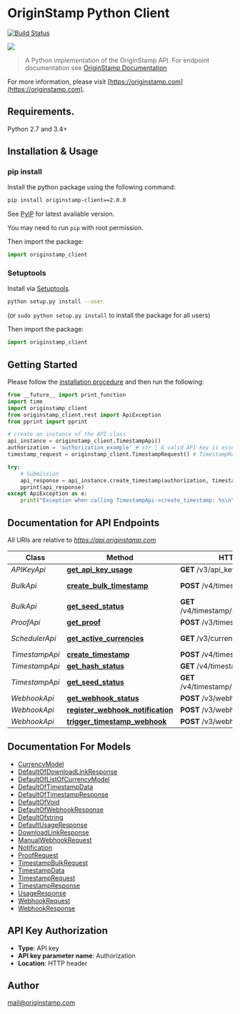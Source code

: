 # OriginStamp Python Client

[![Build Status](https://travis-ci.com/OriginStampTimestamping/originstamp-client-python.svg?token=pQzQz38vk99v2uad9eWc&branch=master)](https://travis-ci.com/OriginStampTimestamping/originstamp-client-python)

![](https://resources.originstamp.com/images/logo/originstamp-logo-landscape-mc_248x53.png)

> A Python implementation of the OriginStamp API. For endpoint documentation see [OriginStamp Documentation](https://docs.originstamp.com)

For more information, please visit [https://originstamp.com](https://originstamp.com).

## Requirements.

Python 2.7 and 3.4+

## Installation & Usage
### pip install

Install the python package using the following command:

```sh
pip install originstamp-client==2.0.0
```

See [PyIP](https://pypi.org/project/originstamp-client/) for latest available version.

You may need to run `pip` with root permission.

Then import the package:
```python
import originstamp_client 
```

### Setuptools

Install via [Setuptools](http://pypi.python.org/pypi/setuptools).

```sh
python setup.py install --user
```
(or `sudo python setup.py install` to install the package for all users)

Then import the package:
```python
import originstamp_client
```

## Getting Started

Please follow the [installation procedure](#installation--usage) and then run the following:

```python
from __future__ import print_function
import time
import originstamp_client
from originstamp_client.rest import ApiException
from pprint import pprint

# create an instance of the API class
api_instance = originstamp_client.TimestampApi()
authorization = 'authorization_example' # str | A valid API key is essential for authorization to handle the request.
timestamp_request = originstamp_client.TimestampRequest() # TimestampRequest | DTO for the hash submission. Add all relevant information concerning your hash submission.

try:
    # Submission
    api_response = api_instance.create_timestamp(authorization, timestamp_request)
    pprint(api_response)
except ApiException as e:
    print("Exception when calling TimestampApi->create_timestamp: %s\n" % e)
```

## Documentation for API Endpoints

All URIs are relative to *https://api.originstamp.com*

Class | Method | HTTP request | Description
------------ | ------------- | ------------- | -------------
*APIKeyApi* | [**get_api_key_usage**](docs/APIKeyApi.md#get_api_key_usage) | **GET** /v3/api_key/usage | Usage
*BulkApi* | [**create_bulk_timestamp**](docs/BulkApi.md#create_bulk_timestamp) | **POST** /v4/timestamp/bulk/create | Bulk Submission
*BulkApi* | [**get_seed_status**](docs/BulkApi.md#get_seed_status) | **GET** /v4/timestamp/status/seed/{seed_id} | Seed Status
*ProofApi* | [**get_proof**](docs/ProofApi.md#get_proof) | **POST** /v3/timestamp/proof/url | Proof
*SchedulerApi* | [**get_active_currencies**](docs/SchedulerApi.md#get_active_currencies) | **GET** /v3/currencies/get | Get active currencies
*TimestampApi* | [**create_timestamp**](docs/TimestampApi.md#create_timestamp) | **POST** /v4/timestamp/create | Submission
*TimestampApi* | [**get_hash_status**](docs/TimestampApi.md#get_hash_status) | **GET** /v4/timestamp/{hash_string} | Status
*TimestampApi* | [**get_seed_status**](docs/TimestampApi.md#get_seed_status) | **GET** /v4/timestamp/status/seed/{seed_id} | Seed Status
*WebhookApi* | [**get_webhook_status**](docs/WebhookApi.md#get_webhook_status) | **POST** /v3/webhook/information | Webhook
*WebhookApi* | [**register_webhook_notification**](docs/WebhookApi.md#register_webhook_notification) | **POST** /v3/webhook/register | Webhook
*WebhookApi* | [**trigger_timestamp_webhook**](docs/WebhookApi.md#trigger_timestamp_webhook) | **POST** /v3/webhook/start | Dev


## Documentation For Models

 - [CurrencyModel](docs/CurrencyModel.md)
 - [DefaultOfDownloadLinkResponse](docs/DefaultOfDownloadLinkResponse.md)
 - [DefaultOfListOfCurrencyModel](docs/DefaultOfListOfCurrencyModel.md)
 - [DefaultOfTimestampData](docs/DefaultOfTimestampData.md)
 - [DefaultOfTimestampResponse](docs/DefaultOfTimestampResponse.md)
 - [DefaultOfVoid](docs/DefaultOfVoid.md)
 - [DefaultOfWebhookResponse](docs/DefaultOfWebhookResponse.md)
 - [DefaultOfstring](docs/DefaultOfstring.md)
 - [DefaultUsageResponse](docs/DefaultUsageResponse.md)
 - [DownloadLinkResponse](docs/DownloadLinkResponse.md)
 - [ManualWebhookRequest](docs/ManualWebhookRequest.md)
 - [Notification](docs/Notification.md)
 - [ProofRequest](docs/ProofRequest.md)
 - [TimestampBulkRequest](docs/TimestampBulkRequest.md)
 - [TimestampData](docs/TimestampData.md)
 - [TimestampRequest](docs/TimestampRequest.md)
 - [TimestampResponse](docs/TimestampResponse.md)
 - [UsageResponse](docs/UsageResponse.md)
 - [WebhookRequest](docs/WebhookRequest.md)
 - [WebhookResponse](docs/WebhookResponse.md)


## API Key Authorization

- **Type**: API key
- **API key parameter name**: Authorization
- **Location**: HTTP header


## Author

mail@originstamp.com

